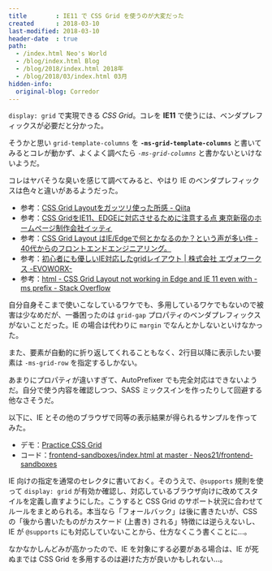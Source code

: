 ```yaml
---
title        : IE11 で CSS Grid を使うのが大変だった
created      : 2018-03-10
last-modified: 2018-03-10
header-date  : true
path:
  - /index.html Neo's World
  - /blog/index.html Blog
  - /blog/2018/index.html 2018年
  - /blog/2018/03/index.html 03月
hidden-info:
  original-blog: Corredor
---
```


`display: grid` で実現できる *CSS Grid*。コレを **IE11** で使うには、ベンダプレフィックスが必要だと分かった。

そうかと思い `grid-template-columns` を **`-ms-grid-template-columns`** と書いてみるとコレが動かず、よくよく調べたら *`-ms-grid-columns`* と書かないといけないようだ。

コレはヤバそうな臭いを感じて調べてみると、やはり IE のベンダプレフィックスは色々と違いがあるようだった。

- 参考：[CSS Grid Layoutをガッツリ使った所感 - Qiita](https://qiita.com/clockmaker/items/2a6ba69ef6e452844adf)
- 参考：[CSS GridをIE11、EDGEに対応させるために注意する点 東京新宿のホームページ制作会社イッティ](https://www.itti.jp/web-staff/css-grid.php)
- 参考：[CSS Grid Layout はIE/Edgeで何とかなるのか？という声が多い件 - 40代からのフロントエンドエンジニアリング。](http://mntp.hatenablog.jp/entry/2017/05/01/003649)
- 参考：[初心者にも優しいIE対応したgridレイアウト | 株式会社 エヴォワークス -EVOWORX-](https://www.evoworx.co.jp/blog/cssgrid/)
- 参考：[html - CSS Grid Layout not working in Edge and IE 11 even with -ms prefix - Stack Overflow](https://stackoverflow.com/questions/45786788/css-grid-layout-not-working-in-edge-and-ie-11-even-with-ms-prefix)

自分自身そこまで使いこなしているワケでも、多用しているワケでもないので被害は少なめだが、一番困ったのは `grid-gap` プロパティのベンダプレフィックスがないことだった。IE の場合は代わりに `margin` でなんとかしないといけなかった。

また、要素が自動的に折り返してくれることもなく、2行目以降に表示したい要素は `-ms-grid-row` を指定するしかない。

あまりにプロパティが違いすぎて、AutoPrefixer でも完全対応はできないようだ。自分で使う内容を確認しつつ、SASS ミックスインを作ったりして回避する他なさそうだ。

以下に、IE とその他のブラウザで同等の表示結果が得られるサンプルを作ってみた。

- デモ：[Practice CSS Grid](https://neos21.github.io/frontend-sandboxes/practice-css-grid/index.html)
- コード：[frontend-sandboxes/index.html at master · Neos21/frontend-sandboxes](https://github.com/neos21/frontend-sandboxes/blob/master/practice-css-grid/index.html)

IE 向けの指定を通常のセレクタに書いておく。そのうえで、`@supports` 規則を使って `display: grid` が有効か確認し、対応しているブラウザ向けに改めてスタイルを定義し直すようにした。こうすると CSS Grid のサポート状況に合わせてルールをまとめられる。本当なら「フォールバック」は後に書きたいが、CSS の「後から書いたものがカスケード (上書き) される」特徴には逆らえないし、IE が `@supports` にも対応していないことから、仕方なくこう書くことに…。

なかなかしんどみが高かったので、IE を対象にする必要がある場合は、IE が死ぬまでは CSS Grid を多用するのは避けた方が良いかもしれない…。

